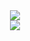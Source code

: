 
<div align="center"> <img src="https://streak-stats.demolab.com?user=kenfaz&theme=react&hide_border=true"/></div>
<div align="center"> <img src="https://github-readme-stats.vercel.app/api/top-langs/?username=kenfaz&theme=react&show_icons=true&hide_border=true&layout=compact"/></div>


